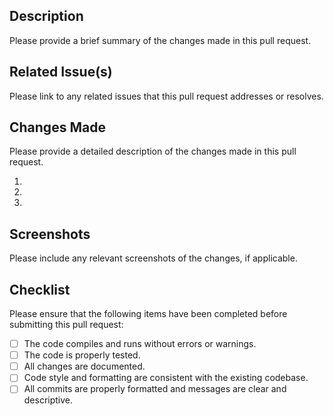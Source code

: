 ## Description

Please provide a brief summary of the changes made in this pull request.

## Related Issue(s)

Please link to any related issues that this pull request addresses or resolves.

## Changes Made

Please provide a detailed description of the changes made in this pull request.

1.
2.
3.

## Screenshots

Please include any relevant screenshots of the changes, if applicable.

## Checklist

Please ensure that the following items have been completed before submitting this pull request:

- [ ] The code compiles and runs without errors or warnings.
- [ ] The code is properly tested.
- [ ] All changes are documented.
- [ ] Code style and formatting are consistent with the existing codebase.
- [ ] All commits are properly formatted and messages are clear and descriptive.
